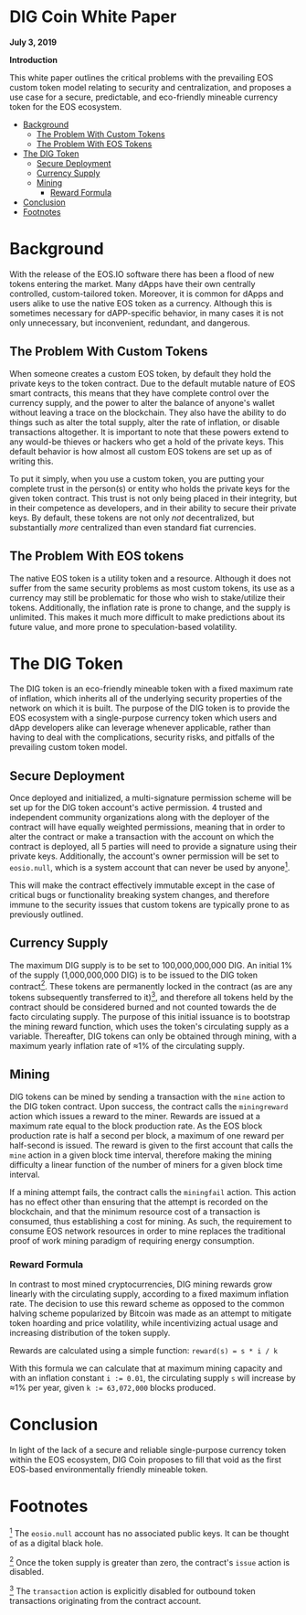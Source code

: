 # DIG Coin White Paper

**July 3, 2019**

**Introduction**

This white paper outlines the critical problems with the prevailing EOS custom token model relating to security and centralization, and proposes a use case for a secure, predictable, and eco-friendly mineable currency token for the EOS ecosystem.

- [Background](#background)
  * [The Problem With Custom Tokens](#problemcustom)
  * [The Problem With EOS Tokens](#problemeos)
- [The DIG Token](#digtoken)
  * [Secure Deployment](#deploy)
  * [Currency Supply](#supply)
  * [Mining](#mining)
    + [Reward Formula](#reward)
- [Conclusion](#conclusion)
- [Footnotes](#foot)

<a name="background"></a>
# Background

With the release of the EOS.IO software there has been a flood of new tokens entering the market. Many dApps have their own centrally controlled, custom-tailored token. Moreover, it is common for dApps and users alike to use the native EOS token as a currency. Although this is sometimes necessary for dAPP-specific behavior, in many cases it is not only unnecessary, but inconvenient, redundant, and dangerous.

<a name="problemcustom"></a>
## The Problem With Custom Tokens

When someone creates a custom EOS token, by default they hold the private keys to the token contract. Due to the default mutable nature of EOS smart contracts, this means that they have complete control over the currency supply, and the power to alter the balance of anyone's wallet without leaving a trace on the blockchain. They also have the ability to do things such as alter the total supply, alter the rate of inflation, or disable transactions altogether. It is important to note that these powers extend to any would-be thieves or hackers who get a hold of the private keys. This default behavior is how almost all custom EOS tokens are set up as of writing this.

To put it simply, when you use a custom token, you are putting your complete trust in the person(s) or entity who holds the private keys for the given token contract. This trust is not only being placed in their integrity, but in their competence as developers, and in their ability to secure their private keys. By default, these tokens are not only *not* decentralized, but substantially *more* centralized than even standard fiat currencies.

<a name="problemeos"></a>
## The Problem With EOS tokens

The native EOS token is a utility token and a resource. Although it does not suffer from the same security problems as most custom tokens, its use as a currency may still be problematic for those who wish to stake/utilize their tokens. Additionally, the inflation rate is prone to change, and the supply is unlimited. This makes it much more difficult to make predictions about its future value, and more prone to speculation-based volatility.

<a name="digtoken"></a>
# The DIG Token

The DIG token is an eco-friendly mineable token with a fixed maximum rate of inflation, which inherits all of the underlying security properties of the network on which it is built. The purpose of the DIG token is to provide the EOS ecosystem with a single-purpose currency token which users and dApp developers alike can leverage whenever applicable, rather than having to deal with the complications, security risks, and pitfalls of the prevailing custom token model.

<a name="deploy"></a>
## Secure Deployment

Once deployed and initialized, a multi-signature permission scheme will be set up for the DIG token account's active permission. 4 trusted and independent community organizations along with the deployer of the contract will have equally weighted permissions, meaning that in order to alter the contract or make a transaction with the account on which the contract is deployed, all 5 parties will need to provide a signature using their private keys. Additionally, the account's owner permission will be set to `eosio.null`, which is a system account that can never be used by anyone<a href="#note1" id="note1ref"><sup>1</sup></a>.

This will make the contract effectively immutable except in the case of critical bugs or functionality breaking system changes, and therefore immune to the security issues that custom tokens are typically prone to as previously outlined.

<a name="supply"></a>
## Currency Supply

The maximum DIG supply is to be set to 100,000,000,000 DIG. An initial 1% of the supply (1,000,000,000 DIG) is to be issued to the DIG token contract<a href="#note2" id="note2ref"><sup>2</sup></a>. These tokens are permanently locked in the contract (as are any tokens subsequently transferred to it)<a href="#note3" id="note3ref"><sup>3</sup></a>, and therefore all tokens held by the contract should be considered burned and not counted towards the de facto circulating supply. The purpose of this initial issuance is to bootstrap the mining reward function, which uses the token's circulating supply as a variable. Thereafter, DIG tokens can only be obtained through mining, with a maximum yearly inflation rate of ≈1% of the circulating supply.

<a name="mining"></a>
## Mining

DIG tokens can be mined by sending a transaction with the `mine` action to the DIG token contract. Upon success, the contract calls the `miningreward` action which issues a reward to the miner. Rewards are issued at a maximum rate equal to the block production rate. As the EOS block production rate is half a second per block, a maximum of one reward per half-second is issued. The reward is given to the first account that calls the `mine` action in a given block time interval, therefore making the mining difficulty a linear function of the number of miners for a given block time interval.

If a mining attempt fails, the contract calls the `miningfail` action. This action has no effect other than ensuring that the attempt is recorded on the blockchain, and that the minimum resource cost of a transaction is consumed, thus establishing a cost for mining. As such, the requirement to consume EOS network resources in order to mine replaces the traditional proof of work mining paradigm of requiring energy consumption.

<a name="reward"></a>
### Reward Formula

In contrast to most mined cryptocurrencies, DIG mining rewards grow linearly with the circulating supply, according to a fixed maximum inflation rate. The decision to use this reward scheme as opposed to the common halving scheme popularized by Bitcoin was made as an attempt to mitigate token hoarding and price volatility, while incentivizing actual usage and increasing distribution of the token supply.

Rewards are calculated using a simple function: `reward(s) = s * i / k`

With this formula we can calculate that at maximum mining capacity and with an inflation constant `i := 0.01`, the circulating supply `s` will increase by ≈1% per year, given `k := 63,072,000` blocks produced.

<a name="conclusion"></a>
# Conclusion

In light of the lack of a secure and reliable single-purpose currency token within the EOS ecosystem, DIG Coin proposes to fill that void as the first EOS-based environmentally friendly mineable token.

<a name="foot"></a>
# Footnotes

<a id="note1" href="#note1ref"><sup>1</sup></a> The `eosio.null` account has no associated public keys. It can be thought of as a digital black hole.

<a id="note2" href="#note2ref"><sup>2</sup></a> Once the token supply is greater than zero, the contract's `issue` action is disabled.

<a id="note3" href="#note3ref"><sup>3</sup></a> The `transaction` action is explicitly disabled for outbound token transactions originating from the contract account.
